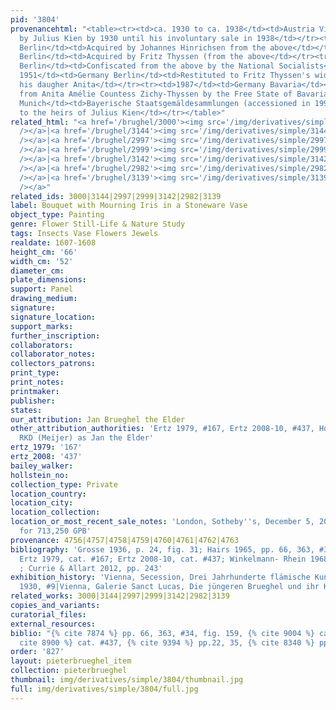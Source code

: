```yaml
---
pid: '3804'
provenancehtml: "<table><tr><td>ca. 1930 to ca. 1938</td><td>Austria Vienna</td><td>Acquired
  by Julius Kien by 1930 until his involuntary sale in 1938</td></tr><tr><td>1938</td><td>Germany
  Berlin</td><td>Acquired by Johannes Hinrichsen from the above</td></tr><tr><td></td><td>Germany
  Berlin</td><td>Acquired by Fritz Thyssen (from the above</td></tr><tr><td>Oct 1939</td><td>Germany
  Berlin</td><td>Confiscated from the above by the National Socialists</td></tr><tr><td>After
  1951</td><td>Germany Berlin</td><td>Restituted to Fritz Thyssen's widow Amélie and
  his daugher Anita</td></tr><tr><td>1987</td><td>Germany Bavaria</td><td>Purchased
  from Anita Amélie Countess Zichy-Thyssen by the Free State of Bavaria in 1987</td></tr><tr><td>1992</td><td>Germany
  Munich</td><td>Bayerische Staatsgemäldesammlungen (accessioned in 1992)</td></tr><tr><td>2012</td><td></td><td>Restituted
  to the heirs of Julius Kien</td></tr></table>"
related_html: "<a href='/brughel/3000'><img src='/img/derivatives/simple/3000/thumbnail.jpg'
  /></a>|<a href='/brughel/3144'><img src='/img/derivatives/simple/3144/thumbnail.jpg'
  /></a>|<a href='/brughel/2997'><img src='/img/derivatives/simple/2997/thumbnail.jpg'
  /></a>|<a href='/brughel/2999'><img src='/img/derivatives/simple/2999/thumbnail.jpg'
  /></a>|<a href='/brughel/3142'><img src='/img/derivatives/simple/3142/thumbnail.jpg'
  /></a>|<a href='/brughel/2982'><img src='/img/derivatives/simple/2982/thumbnail.jpg'
  /></a>|<a href='/brughel/3139'><img src='/img/derivatives/simple/3139/thumbnail.jpg'
  /></a>"
related_ids: 3000|3144|2997|2999|3142|2982|3139
label: Bouquet with Mourning Iris in a Stoneware Vase
object_type: Painting
genre: Flower Still-Life & Nature Study
tags: Insects Vase Flowers Jewels
realdate: 1607-1608
height_cm: '66'
width_cm: '52'
diameter_cm:
plate_dimensions:
support: Panel
drawing_medium:
signature:
signature_location:
support_marks:
further_inscription:
collaborators:
collaborator_notes:
collectors_patrons:
print_type:
print_notes:
printmaker:
publisher:
states:
our_attribution: Jan Brueghel the Elder
other_attribution_authorities: 'Ertz 1979, #167, Ertz 2008-10, #437, Honig database,
  RKD (Meijer) as Jan the Elder'
ertz_1979: '167'
ertz_2008: '437'
bailey_walker:
hollstein_no:
collection_type: Private
location_country:
location_city:
location_collection:
location_or_most_recent_sale_notes: 'London, Sotheby''s, December 5, 2012, inv. #35
  for 713,250 GPB'
provenance: 4756|4757|4758|4759|4760|4761|4762|4763
bibliography: 'Grosse 1936, p. 24, fig. 31; Hairs 1965, pp. 66, 363, #34, fig. 159;
  Ertz 1979, cat. #167; Ertz 2008-10, cat. #437; Winkelmann- Rhein 1968, pp.22, 35
  ; Currie & Allart 2012, pp. 243'
exhibition_history: 'Vienna, Secession, Drei Jahrhunderte flämische Kunst 1400-1700,
  1930, #9|Vienna, Galerie Sanct Lucas, Die jüngeren Brueghel und ihr Kreis, 1935'
related_works: 3000|3144|2997|2999|3142|2982|3139
copies_and_variants:
curatorial_files:
external_resources:
biblio: "{% cite 7874 %} pp. 66, 363, #34, fig. 159, {% cite 9004 %} cat. #167, {%
  cite 8900 %} cat. #437, {% cite 9394 %} pp.22, 35, {% cite 8340 %} pp. 243"
order: '827'
layout: pieterbrueghel_item
collection: pieterbrueghel
thumbnail: img/derivatives/simple/3804/thumbnail.jpg
full: img/derivatives/simple/3804/full.jpg
---
```

